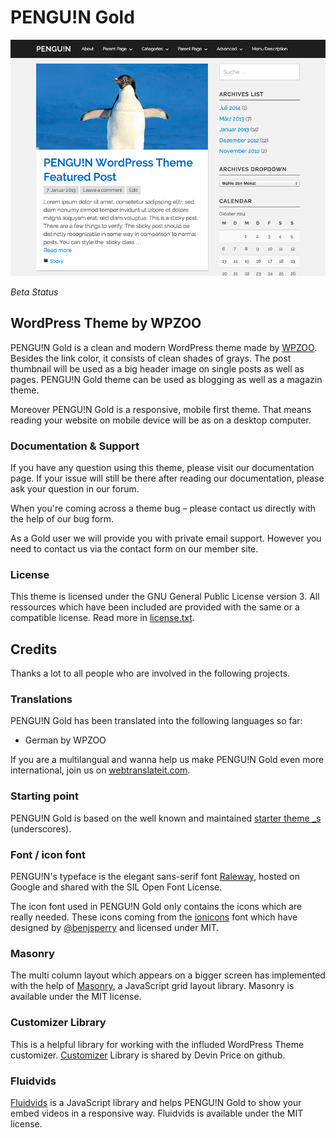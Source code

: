 # PENGU!N Gold
![Screenshot of the WordPress Theme PENGU!N Gold](screenshot.png)

*Beta Status*

## WordPress Theme by WPZOO
PENGU!N Gold is a clean and modern WordPress theme made by [WPZOO](http://wpzoo.ch/). Besides the link color, it consists of clean shades of grays. The post thumbnail will be used as a big header image on single posts as well as pages. PENGU!N Gold theme can be used as blogging as well as a magazin theme.

Moreover PENGU!N Gold is a responsive, mobile first theme. That means reading your website on mobile device will be as on a desktop computer.

### Documentation & Support
If you have any question using this theme, please visit our documentation page. If your issue will still be there after reading our documentation, please ask your question in our forum.

When you're coming across a theme bug – please contact us directly with the help of our bug form.

As a Gold user we will provide you with private email support. However you need to contact us via the contact form on our member site.

### License
This theme is licensed under the GNU General Public License version 3. All ressources which have been included are provided with the same or a compatible license. Read more in [license.txt](/license.txt).

## Credits
Thanks a lot to all people who are involved in the following projects.

### Translations
PENGU!N Gold has been translated into the following languages so far:
- German by WPZOO

If you are a multilangual and wanna help us make PENGU!N Gold even more international, join us on [webtranslateit.com](https://webtranslateit.com/en/projects/9863-PENGU-N).

### Starting point
PENGU!N Gold is based on the well known and maintained [starter theme _s](https://github.com/Automattic/_s) (underscores).

### Font / icon font
PENGU!N's typeface is the elegant sans-serif font [Raleway](http://www.google.com/fonts/specimen/Raleway), hosted on Google and shared with the SIL Open Font License.

The icon font used in PENGU!N Gold only contains the icons which are really needed. These icons coming from the [ionicons](http://ionicons.com/) font which have designed by [@benjsperry](https://twitter.com/benjsperry) and licensed under MIT.

### Masonry
The multi column layout which appears on a bigger screen has implemented with the help of [Masonry](http://masonry.desandro.com/), a JavaScript grid layout library. Masonry is available under the MIT license.

### Customizer Library
This is a helpful library for working with the influded WordPress Theme customizer. [Customizer](https://github.com/devinsays/customizer-library) Library is shared by Devin Price on github.

### Fluidvids
[Fluidvids](https://github.com/toddmotto/fluidvids) is a JavaScript library and helps PENGU!N Gold to show your embed videos in a responsive way. Fluidvids is available under the MIT license.
